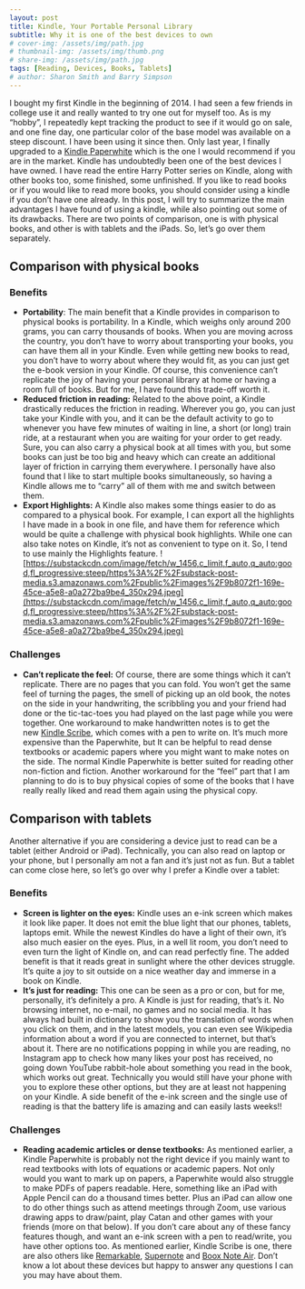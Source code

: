 ```yaml
---
layout: post
title: Kindle, Your Portable Personal Library
subtitle: Why it is one of the best devices to own
# cover-img: /assets/img/path.jpg
# thumbnail-img: /assets/img/thumb.png
# share-img: /assets/img/path.jpg
tags: [Reading, Devices, Books, Tablets]
# author: Sharon Smith and Barry Simpson
---
```


<!-- # Kindle: Your Portable Personal Library

Date started: January 27, 2023
Published: Yes
Stage: Published -->

I bought my first Kindle in the beginning of 2014. I had seen a few friends in college use it and really wanted to try one out for myself too. As is my “hobby”, I repeatedly kept tracking the product to see if it would go on sale, and one fine day, one particular color of the base model was available on a steep discount. I have been using it since then. Only last year, I finally upgraded to a [Kindle Paperwhite](https://www.amazon.com/Kindle-Paperwhite-adjustable-Ad-Supported/dp/B08KTZ8249) which is the one I would recommend if you are in the market. Kindle has undoubtedly been one of the best devices I have owned. I have read the entire Harry Potter series on Kindle, along with other books too, some finished, some unfinished. If you like to read books or if you would like to read more books, you should consider using a kindle if you don’t have one already. In this post, I will try to summarize the main advantages I have found of using a kindle, while also pointing out some of its drawbacks. There are two points of comparison, one is with physical books, and other is with tablets and the iPads. So, let’s go over them separately.

## Comparison with physical books

### Benefits

- **Portability**: The main benefit that a Kindle provides in comparison to physical books is portability. In a Kindle, which weighs only around 200 grams, you can carry thousands of books. When you are moving across the country, you don’t have to worry about transporting your books, you can have them all in your Kindle. Even while getting new books to read, you don’t have to worry about where they would fit, as you can just get the e-book version in your Kindle. Of course, this convenience can’t replicate the joy of having your personal library at home or having a room full of books. But for me, I have found this trade-off worth it.
- **Reduced friction in reading:** Related to the above point, a Kindle drastically reduces the friction in reading. Wherever you go, you can just take your Kindle with you, and it can be the default activity to go to whenever you have few minutes of waiting in line, a short (or long) train ride, at a restaurant when you are waiting for your order to get ready. Sure, you can also carry a physical book at all times with you, but some books can just be too big and heavy which can create an additional layer of friction in carrying them everywhere. I personally have also found that I like to start multiple books simultaneously, so having a Kindle allows me to “carry” all of them with me and switch between them.
- **Export Highlights:** A Kindle also makes some things easier to do as compared to a physical book. For example, I can export all the highlights I have made in a book in one file, and have them for reference which would be quite a challenge with physical book highlights. While one can also take notes on Kindle, it’s not as convenient to type on it. So, I tend to use mainly the Highlights feature.
  ![https://substackcdn.com/image/fetch/w_1456,c_limit,f_auto,q_auto:good,fl_progressive:steep/https%3A%2F%2Fsubstack-post-media.s3.amazonaws.com%2Fpublic%2Fimages%2F9b8072f1-169e-45ce-a5e8-a0a272ba9be4_350x294.jpeg](https://substackcdn.com/image/fetch/w_1456,c_limit,f_auto,q_auto:good,fl_progressive:steep/https%3A%2F%2Fsubstack-post-media.s3.amazonaws.com%2Fpublic%2Fimages%2F9b8072f1-169e-45ce-a5e8-a0a272ba9be4_350x294.jpeg)

### Challenges

- **Can’t replicate the feel:** Of course, there are some things which it can’t replicate. There are no pages that you can fold. You won’t get the same feel of turning the pages, the smell of picking up an old book, the notes on the side in your handwriting, the scribbling you and your friend had done or the tic-tac-toes you had played on the last page while you were together. One workaround to make handwritten notes is to get the new [Kindle Scribe](https://www.amazon.com/Introducing-Kindle-Scribe-the-first-Kindle-for-reading-and-writing/dp/B09BS26B8B/ref=sr_1_1?crid=1OISR3XK0LRCV&keywords=kindle+scribe&qid=1674860980&sprefix=kindle+scribe%2Caps%2C88&sr=8-1&ufe=app_do%3Aamzn1.fos.ac2169a1-b668-44b9-8bd0-5ec63b24bcb5), which comes with a pen to write on. It’s much more expensive than the Paperwhite, but It can be helpful to read dense textbooks or academic papers where you might want to make notes on the side. The normal Kindle Paperwhite is better suited for reading other non-fiction and fiction. Another workaround for the “feel” part that I am planning to do is to buy physical copies of some of the books that I have really really liked and read them again using the physical copy.

## Comparison with tablets

Another alternative if you are considering a device just to read can be a tablet (either Android or iPad). Technically, you can also read on laptop or your phone, but I personally am not a fan and it’s just not as fun. But a tablet can come close here, so let’s go over why I prefer a Kindle over a tablet:

### Benefits

- **Screen is lighter on the eyes:** Kindle uses an e-ink screen which makes it look like paper. It does not emit the blue light that our phones, tablets, laptops emit. While the newest Kindles do have a light of their own, it’s also much easier on the eyes. Plus, in a well lit room, you don’t need to even turn the light of Kindle on, and can read perfectly fine. The added benefit is that it reads great in sunlight where the other devices struggle. It’s quite a joy to sit outside on a nice weather day and immerse in a book on Kindle.
- **It’s just for reading:** This one can be seen as a pro or con, but for me, personally, it’s definitely a pro. A Kindle is just for reading, that’s it. No browsing internet, no e-mail, no games and no social media. It has always had built in dictionary to show you the translation of words when you click on them, and in the latest models, you can even see Wikipedia information about a word if you are connected to internet, but that’s about it. There are no notifications popping in while you are reading, no Instagram app to check how many likes your post has received, no going down YouTube rabbit-hole about something you read in the book, which works out great. Technically you would still have your phone with you to explore these other options, but they are at least not happening on your Kindle. A side benefit of the e-ink screen and the single use of reading is that the battery life is amazing and can easily lasts weeks!!

### Challenges

- **Reading academic articles or dense textbooks:** As mentioned earlier, a Kindle Paperwhite is probably not the right device if you mainly want to read textbooks with lots of equations or academic papers. Not only would you want to mark up on papers, a Paperwhite would also struggle to make PDFs of papers readable. Here, something like an iPad with Apple Pencil can do a thousand times better. Plus an iPad can allow one to do other things such as attend meetings through Zoom, use various drawing apps to draw/paint, play Catan and other games with your friends (more on that below). If you don’t care about any of these fancy features though, and want an e-ink screen with a pen to read/write, you have other options too. As mentioned earlier, Kindle Scribe is one, there are also others like [Remarkable](https://remarkable.com/), [Supernote](https://supernote.com/?gclid=CjwKCAiA_vKeBhAdEiwAFb_nrb-VptCRn8kfsSsRe_jyRICxwS1qqZG2nJrzHuJvJ7xcUDeqMKO-8xoCCy8QAvD_BwE) and [Boox Note Air](https://shop.boox.com/?gclid=CjwKCAiA_vKeBhAdEiwAFb_nrU9i8Yp0wtYHq18dqZznhORdPNDB3GQF_6TGfSBo6HYJukf9lMQbeRoC0LYQAvD_BwE). Don’t know a lot about these devices but happy to answer any questions I can you may have about them.

<!-- ## Bookmarks of the week

- **TV Series:** Loved [Extraordinary Attorney Woo](https://www.netflix.com/title/81518991) a lot. It’s a feel good Korean show about an extraordinary attorney who is obsessed with whales. Her name is Woo Young Woo, whether it’s read straight or flipped, it’s still Woo Young Woo, like kayak, deed, rotator, noon, racecar, Woo Young Woo!
- **Board game:** It’s not a new game, but we have somehow been playing [Catan](https://www.amazon.com/Catan-Studios-cantan2017/dp/B00U26V4VQ) a lot. It’s a strategic board game which can take some time to learn, but can turn very addictive very quickly. There’s also an [app version](https://apps.apple.com/us/app/catan-universe/id1220346113) (actually two of them, another one by the name [Colonist](https://colonist.io/)) of the game which works great on iPad. The game can also bring out your competitive side, so don’t be surprised if your friends are upset when you block their plans to expand!
- **Song:** Have been listening to the song, [Aise Kyun](https://music.youtube.com/watch?v=bkmeQfvSmYg&feature=share) by Rekha Bhardwaj a lot. Do give it a try.

Thanks a lot for reading!!

Until next time,

Sagar

Share -->
